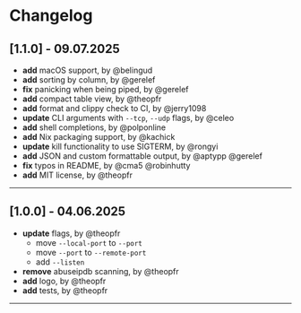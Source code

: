 # Changelog

## [1.1.0] - 09.07.2025
- **add** macOS support, by @belingud
- **add** sorting by column, by @gerelef
- **fix** panicking when being piped, by @gerelef
- **add** compact table view, by @theopfr
- **add** format and clippy check to CI, by @jerry1098
- **update** CLI arguments with `--tcp`, `--udp` flags, by @celeo
- **add** shell completions, by @polponline
- **add** Nix packaging support, by @kachick
- **update** kill functionality to use SIGTERM, by @rongyi
- **add** JSON and custom formattable output, by @aptypp @gerelef
- **fix** typos in README, by @cma5 @robinhutty
- **add** MIT license, by @theopfr

---

## [1.0.0] - 04.06.2025
- **update** flags, by @theopfr
    - move ``--local-port`` to ``--port``
    - move ``--port`` to ``--remote-port``
    - add ``--listen``
- **remove** abuseipdb scanning, by @theopfr
- **add** logo, by @theopfr
- **add** tests, by @theopfr

---